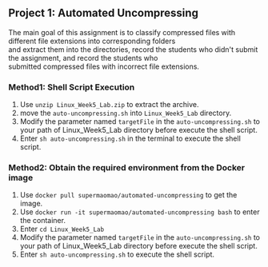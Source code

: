 ## **Project 1: Automated Uncompressing** 
The main goal of this assignment is to classify compressed files with different file extensions into corresponding folders <br>
and extract them into the directories, record the students who didn't submit the assignment, and record the students who <br>
submitted compressed files with incorrect file extensions.

### **Method1: Shell Script Execution**
1. Use `unzip Linux_Week5_Lab.zip` to extract the archive.
2. move the `auto-uncompressing.sh` into `Linux_Week5_Lab` directory.
3. Modify the parameter named `targetFile` in the `auto-uncompressing.sh` to your path of Linux_Week5_Lab directory before execute the shell script.
4. Enter `sh auto-uncompressing.sh` in the terminal to execute the shell script.

### **Method2: Obtain the required environment from the Docker image**
1. Use `docker pull supermaomao/automated-uncompressing` to get the image.
2. Use `docker run -it supermaomao/automated-uncompressing bash` to enter the container.
3. Enter `cd Linux_Week5_Lab` 
4. Modify the parameter named `targetFile` in the `auto-uncompressing.sh` to your path of Linux_Week5_Lab directory before execute the shell script.
5. Enter `sh auto-uncompressing.sh` to execute the shell script.
